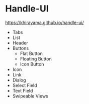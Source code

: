 # Handle-UI

https://khirayama.github.io/handle-ui/

- Tabs
- List
- Header
- Buttons
  - Flat Button
  - Floating Button
  - Icon Button
- Icon
- Link
- Dialog
- Select Field
- Text Field
- Swipeable Views
